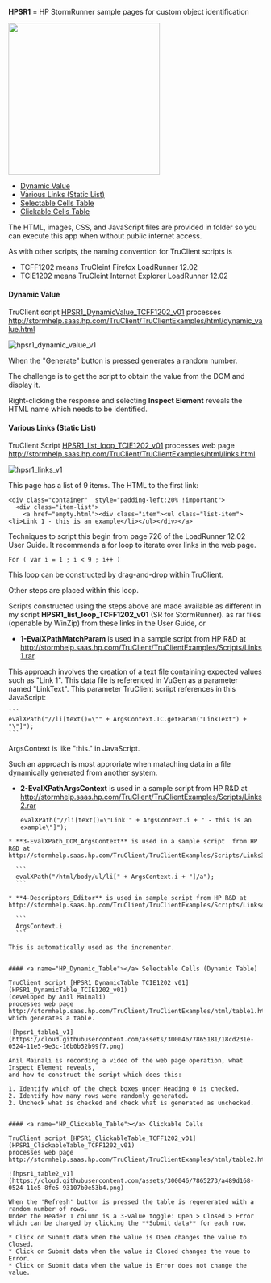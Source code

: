 **HPSR1** = HP StormRunner sample pages for custom object identification 


<img src="https://cloud.githubusercontent.com/assets/300046/7866420/9551fefc-052c-11e5-990f-c86978a157e5.png" 
width="300" />

 * <a href="#HP_Dynamic_Value"> Dynamic Value</a>
 * <a href="#HP_List"> Various Links (Static List)</a>
 * <a href="#HP_Dynamic_Table"> Selectable Cells Table</a>
 * <a href="#HP_Clickable_Table"> Clickable Cells Table</a>

The HTML, images, CSS, and JavaScript files are provided in folder so 
you can execute this app when without public internet access.

As with other scripts, the naming convention for TruClient scripts is

  * TCFF1202 means TruCleint Firefox LoadRunner 12.02
  * TCIE1202 means TruCleint Internet Explorer LoadRunner 12.02


#### <a name="HP_Dynamic_Value"></a> Dynamic Value

TruClient script <a href="HPSR1_DynamicValue_TCFF1202_v01">HPSR1_DynamicValue_TCFF1202_v01</a>
processes http://stormhelp.saas.hp.com/TruClient/TruClientExamples/html/dynamic_value.html

![hpsr1_dynamic_value_v1](https://cloud.githubusercontent.com/assets/300046/7865448/1912acf2-0526-11e5-8557-9bb3e7e3be4f.png)

When the "Generate" button is pressed generates a random number.

The challenge is to get the script to obtain the value from the DOM and display it.

Right-clicking the response and selecting **Inspect Element** reveals the HTML name which needs to be identified.


#### <a name="HP_List"></a> Various Links (Static List)

TruClient Script 
[HPSR1_list_loop_TCIE1202_v01](HPSR1_list_loop_TCIE1202_v01)
processes web page http://stormhelp.saas.hp.com/TruClient/TruClientExamples/html/links.html

![hpsr1_links_v1](https://cloud.githubusercontent.com/assets/300046/7865417/c62daa14-0525-11e5-97fd-c5ab19bee124.png)

This page has a list of 9 items. The HTML to the first link:

```
<div class="container"  style="padding-left:20% !important">
  <div class="item-list">
    <a href="empty.html"><div class="item"><ul class="list-item"><li>Link 1 - this is an example</li></ul></div></a>
```

Techniques to script this begin from page 726 of the LoadRunner 12.02 User Guide.
It recommends a for loop to iterate over links in the web page.

  ```
  For ( var i = 1 ; i < 9 ; i++ )
  ```

This loop can be constructed by drag-and-drop within TruClient.

Other steps are placed within this loop.

Scripts constructed using the steps above are made available as different 
in my script **HPSR1_list_loop_TCFF1202_v01** (SR for StormRunner).
as rar files (openable by WinZip) from these links in the User Guide, or 

  * **1-EvalXPathMatchParam** is used in a sample script  from HP R&D at
 http://stormhelp.saas.hp.com/TruClient/TruClientExamples/Scripts/Links1.rar.

This approach involves the creation of a text file containing expected values
such as "Link 1". This data file is referenced in VuGen as a parameter named
"LinkText". This parameter TruClient scriipt references in this JavaScript:

    ```
    evalXPath("//li[text()=\"" + ArgsContext.TC.getParam("LinkText") + "\"]");
    ```

ArgsContext is like "this." in JavaScript.

Such an approach is most approriate when mataching data in a file dynamically generated
from another system.


  * **2-EvalXPathArgsContext** is used in a sample script  from HP R&D at
  http://stormhelp.saas.hp.com/TruClient/TruClientExamples/Scripts/Links2.rar
  
    ```
    evalXPath("//li[text()=\"Link " + ArgsContext.i + " - this is an example\"]");
  ```
  * **3-EvalXPath_DOM_ArgsContext** is used in a sample script  from HP R&D at
  http://stormhelp.saas.hp.com/TruClient/TruClientExamples/Scripts/Links3.rar

    ```
    evalXPath("/html/body/ul/li[" + ArgsContext.i + "]/a");
    ```

  * **4-Descriptors_Editor** is used in sample script from HP R&D at
  http://stormhelp.saas.hp.com/TruClient/TruClientExamples/Scripts/Links4.rar

    ```
    ArgsContext.i
    ```

This is automatically used as the incrementer.


#### <a name="HP_Dynamic_Table"></a> Selectable Cells (Dynamic Table)

TruClient script [HPSR1_DynamicTable_TCIE1202_v01](HPSR1_DynamicTable_TCIE1202_v01)
(developed by Anil Mainali)
processes web page http://stormhelp.saas.hp.com/TruClient/TruClientExamples/html/table1.html
which generates a table. 

![hpsr1_table1_v1](https://cloud.githubusercontent.com/assets/300046/7865181/18cd231e-0524-11e5-9e3c-16b0b52b99f7.png)

Anil Mainali is recording a video of the web page operation, what Inspect Element reveals,
and how to construct the script which does this:

1. Identify which of the check boxes under Heading 0 is checked.
2. Identify how many rows were randomly generated.
2. Uncheck what is checked and check what is generated as unchecked.


#### <a name="HP_Clickable_Table"></a> Clickable Cells

TruClient script [HPSR1_ClickableTable_TCFF1202_v01](HPSR1_ClickableTable_TCFF1202_v01)
processes web page http://stormhelp.saas.hp.com/TruClient/TruClientExamples/html/table2.html

![hpsr1_table2_v1](https://cloud.githubusercontent.com/assets/300046/7865273/a489d168-0524-11e5-8fe5-93107b0e53b4.png)

When the 'Refresh' button is pressed the table is regenerated with a random number of rows.
Under the Header 1 column is a 3-value toggle: Open > Closed > Error
which can be changed by clicking the **Submit data** for each row.

 * Click on Submit data when the value is Open changes the value to Closed.
 * Click on Submit data when the value is Closed changes the vaue to Error.
 * Click on Submit data when the value is Error does not change the value.

